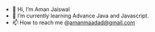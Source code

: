 - 👋 Hi, I’m Aman Jaiswal
- 🌱 I’m currently learning Advance Java and Javascript.
- 📫 How to reach me @amanmaadad@gmail.com

<!---
im-amanjai/im-amanjai is a ✨ special ✨ repository because its `README.md` (this file) appears on your GitHub profile.
You can click the Preview link to take a look at your changes.
--->
